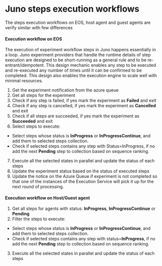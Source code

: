 ﻿# Juno steps execution workflows
The steps execution workflows on EOS, host agent and guest agents are verify similar with few differences


#### Execution workflow on EOS
The execution of experiment workflow steps in Juno happens essentially in a loop. Juno experiment providers that handle the runtime details of
step execution are designed to be short-running as a general rule and to be re-entrant/idempotent. This design mechanic enables any step to 
be executed and re-executed any number of times until it can be confirmed to be completed. This design also enables the execution engine to
scale well with minimal resources.

1.  Get the experiment notification from the azure queue
2.  Get all steps for the experiment
3.  Check if any step is failed, if yes mark the experiment as **Failed** and exit
4.  Check if any step is cancelled, if yes mark the experiment as **Cancelled** and exit
5.  Check if all steps are succeeded, if yes mark the experiment as **Succeeded** and exit
6.  Select steps to execute: 
  * Select steps whose status is **InProgress** or **InProgressContinue**, and add them to selected steps collection.
  * Check if selected steps contains any step with Status=InProgress, if no add the next **Pending** step to collection based on sequence ranking.
7.  Execute all the selected states in parallel and update the status of each steps
8.  Update the experiment status based on the status of executed steps
9.  Update the notice on the Azure Queue if experiment is not completed so that one of the instances of the Execution Service will pick it up for the next round of processing.

#### Execution workflow on Host/Guest agent

1.  Get all steps for agents with status: **InProgress**, **InProgressContinue** or **Pending**
2.  Filter the steps to execute: 
  * Select steps whose status is  **InProgress** or **InProgressContinue**, and add them to selected steps collection.
  * Check if selected steps contains any step with status=**InProgress**, if no add the next **Pending** step to collection based on sequence ranking.
3.  Execute all the selected states in parallel and update the status of each steps



